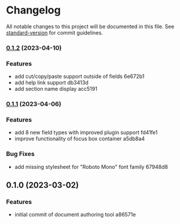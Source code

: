 # Changelog

All notable changes to this project will be documented in this file. See [standard-version](https://github.com/conventional-changelog/standard-version) for commit guidelines.

### [0.1.2](///compare/v0.1.1...v0.1.2) (2023-04-10)


### Features

* add cut/copy/paste support outside of fields 6e672b1
* add help link support db3413d
* add section name display acc5191

### [0.1.1](///compare/v0.1.0...v0.1.1) (2023-04-06)


### Features

* add 8 new field types with improved plugin support fd41fe1
* improve functionality of focus box container a5db8a4


### Bug Fixes

* add missing stylesheet for "Roboto Mono" font family 67948d8

## 0.1.0 (2023-03-02)


### Features

* initial commit of document authoring tool a86571e
